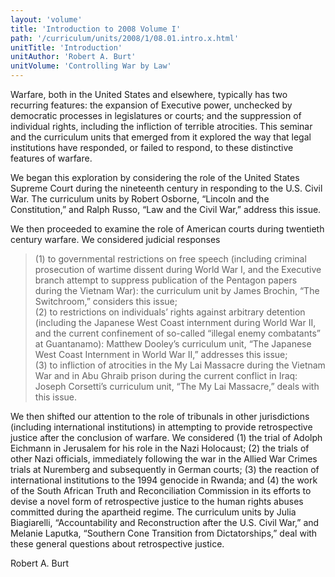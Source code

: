 ```yaml
---
layout: 'volume'
title: 'Introduction to 2008 Volume I'
path: '/curriculum/units/2008/1/08.01.intro.x.html'
unitTitle: 'Introduction'
unitAuthor: 'Robert A. Burt'
unitVolume: 'Controlling War by Law'
---
```


<body>
 <p>
  Warfare, both in the United States and elsewhere, typically has two recurring features: the expansion of Executive power, unchecked by democratic processes in legislatures or courts; and the suppression of individual rights, including the infliction of terrible atrocities. This seminar and the curriculum units that emerged from it explored the way that legal institutions have responded, or failed to respond, to these distinctive features of warfare.
 </p>
<p>
  We began this exploration by considering the role of the United States Supreme Court during the nineteenth century in responding to the U.S. Civil War. The curriculum units by Robert Osborne, “Lincoln and the Constitution,” and Ralph Russo, “Law and the Civil War,” address this issue.
 </p>
<p>
  We then proceeded to examine the role of American courts during twentieth century warfare. We considered judicial responses
 </p>

<blockquote>
  <dl>
   <dt>
    (1) to governmental restrictions on free speech (including criminal prosecution of wartime dissent during World War I, and the Executive branch attempt to suppress publication of the Pentagon papers during the Vietnam War): the curriculum unit by James Brochin, “The Switchroom,” considers this issue;
    <dt>
     <dt>
      (2) to restrictions on individuals’ rights against arbitrary detention (including the Japanese West Coast internment during World War II, and the current confinement of so-called “illegal enemy combatants” at Guantanamo): Matthew Dooley’s curriculum unit, “The Japanese West Coast Internment in World War II,” addresses this issue;
      <dt>
       <dt>
        (3) to infliction of atrocities in the My Lai Massacre during the Vietnam War and in Abu Ghraib prison during the current conflict in Iraq: Joseph Corsetti’s curriculum unit, “The My Lai Massacre,” deals with this issue.
       </dt>
      </dt>
     </dt>
    </dt>
   </dt>
  </dl>
 </blockquote>
 <p>
  We then shifted our attention to the role of tribunals in other jurisdictions (including international institutions) in attempting to provide retrospective justice after the conclusion of warfare. We considered (1) the trial of Adolph Eichmann in Jerusalem for his role in the Nazi Holocaust; (2) the trials of other Nazi officials, immediately following the war in the Allied War Crimes trials at Nuremberg and subsequently in German courts; (3) the reaction of international institutions to the 1994 genocide in Rwanda; and (4) the work of the South African Truth and Reconciliation Commission in its efforts to devise a novel form of retrospective justice to the human rights abuses committed during the apartheid regime. The curriculum units by Julia Biagiarelli, “Accountability and Reconstruction after the U.S. Civil War,” and Melanie Laputka, “Southern Cone Transition from Dictatorships,” deal with these general questions about retrospective justice.
 </p>
<p>
  Robert A. Burt
 </p>

</body>

